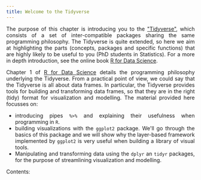 ```yaml
---
title: Welcome to the Tidyverse
---
```


<style>
body {
text-align: justify}
</style>

The purpose of this chapter is introducing you to the ["Tidyverse"](https://www.tidyverse.org/), which consists of a set of inter-compatible packages sharing the same programming philosophy. The Tidyverse is quite extended, so here we aim at highlighting the parts (concepts, packages and specific functions) that are highly likely to be useful to you (PhD students in Statistics). For a more in depth introduction, see the online book [R for Data Science](https://r4ds.had.co.nz).

Chapter 1 of [R for Data Science](https://r4ds.had.co.nz) details the programming philosophy underlying the Tidyverse. From a practical point of view, we could say that the Tidyverse is all about data frames. In particular, the Tidyverse provides tools for building and transforming data frames, so that they are in the right (tidy) format for visualization and modelling. The material provided here focusses on:

   - introducing pipes `%>%` and explaining their usefulness when programming in `R`.
   - building visualizations with the `ggplot2` package. We'll go through the basics of this package and we will show why the layer-based framework implemented by `ggplot2` is very useful when building a library of visual tools.
   - Manipulating and transforming data using the `dplyr` an `tidyr` packages, for the purpose of streamlining visualization and modelling.
   
Contents:
